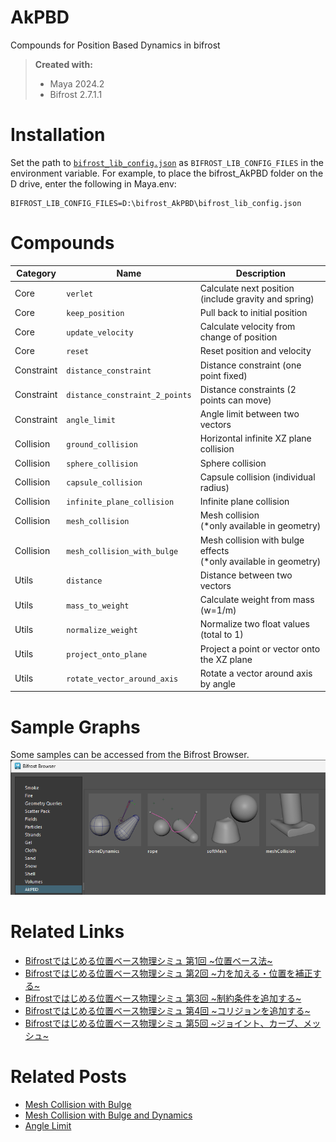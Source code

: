 # AkPBD
Compounds for Position Based Dynamics in bifrost

> **Created with:**  
> * Maya 2024.2
> * Bifrost 2.7.1.1

# Installation
Set the path to [`bifrost_lib_config.json`](bifrost_lib_config.json) as `BIFROST_LIB_CONFIG_FILES` in the environment variable. For example, to place the bifrost_AkPBD folder on the D drive, enter the following in Maya.env:
```
BIFROST_LIB_CONFIG_FILES=D:\bifrost_AkPBD\bifrost_lib_config.json
```

# Compounds
|Category|Name|Description|
|----|---|---|
|Core|`verlet`|Calculate next position (include gravity and spring)|
|Core|`keep_position`|Pull back to initial position|
|Core|`update_velocity`|Calculate velocity from change of position|
|Core|`reset`|Reset position and velocity|
|Constraint|`distance_constraint`|Distance constraint (one point fixed)|
|Constraint|`distance_constraint_2_points`|Distance constraints (2 points can move)|
|Constraint|`angle_limit`|Angle limit between two vectors|
|Collision|`ground_collision`|Horizontal infinite XZ plane collision|
|Collision|`sphere_collision`|Sphere collision|
|Collision|`capsule_collision`|Capsule collision (individual radius)|
|Collision|`infinite_plane_collision`|Infinite plane collision|
|Collision|`mesh_collision`|Mesh collision<br>(*only available in geometry)|
|Collision|`mesh_collision_with_bulge`|Mesh collision with bulge effects<br>(*only available in geometry)|
|Utils|`distance`|Distance between two vectors|
|Utils|`mass_to_weight`|Calculate weight from mass (w=1/m)|
|Utils|`normalize_weight`|Normalize two float values (total to 1)|
|Utils|`project_onto_plane`|Project a point or vector onto the XZ plane|
|Utils|`rotate_vector_around_axis`|Rotate a vector around axis by angle|

# Sample Graphs
Some samples can be accessed from the Bifrost Browser.  
![samples.png](.images/samples.png)

# Related Links  
* [Bifrostではじめる位置ベース物理シミュ 第1回 \~位置ベース法\~](https://qiita.com/akasaki1211/items/54f6009ed3389948f7f0)
* [Bifrostではじめる位置ベース物理シミュ 第2回 \~力を加える・位置を補正する\~](https://qiita.com/akasaki1211/items/d7272303d44d4823b39d)
* [Bifrostではじめる位置ベース物理シミュ 第3回 \~制約条件を追加する\~](https://qiita.com/akasaki1211/items/9d22075df1a51be1ed4c)
* [Bifrostではじめる位置ベース物理シミュ 第4回 \~コリジョンを追加する\~](https://qiita.com/akasaki1211/items/971ccad3c50d88749ba1)
* [Bifrostではじめる位置ベース物理シミュ 第5回 \~ジョイント、カーブ、メッシュ\~](https://qiita.com/akasaki1211/items/39440c98e54999673ecf)

# Related Posts
* [Mesh Collision with Bulge](https://x.com/akasaki1211/status/1758894802505249012?s=46&t=3hUc70jt72Ws5nGlWWELlw)
* [Mesh Collision with Bulge and Dynamics](https://x.com/akasaki1211/status/1762799556708729248?s=46&t=3hUc70jt72Ws5nGlWWELlw)
* [Angle Limit](https://twitter.com/akasaki1211/status/1767139185029509301)